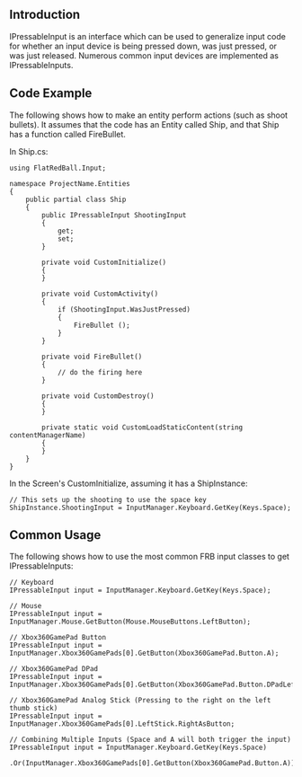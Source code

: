 ## Introduction

IPressableInput is an interface which can be used to generalize input code for whether an input device is being pressed down, was just pressed, or was just released. Numerous common input devices are implemented as IPressableInputs.

## Code Example

The following shows how to make an entity perform actions (such as shoot bullets). It assumes that the code has an Entity called Ship, and that Ship has a function called FireBullet.

In Ship.cs:

    using FlatRedBall.Input;

    namespace ProjectName.Entities
    {
        public partial class Ship
        {
            public IPressableInput ShootingInput
            {
                get;
                set;
            }

            private void CustomInitialize()
            {
            }

            private void CustomActivity()
            {
                if (ShootingInput.WasJustPressed)
                {
                    FireBullet ();
                }
            }

            private void FireBullet()
            {
                // do the firing here
            }

            private void CustomDestroy()
            {
            }

            private static void CustomLoadStaticContent(string contentManagerName)
            {
            }
        }
    }

In the Screen's CustomInitialize, assuming it has a ShipInstance:

    // This sets up the shooting to use the space key
    ShipInstance.ShootingInput = InputManager.Keyboard.GetKey(Keys.Space);

## Common Usage

The following shows how to use the most common FRB input classes to get IPressableInputs:

``` lang:c#
// Keyboard
IPressableInput input = InputManager.Keyboard.GetKey(Keys.Space);
```

``` lang:c#
// Mouse
IPressableInput input = InputManager.Mouse.GetButton(Mouse.MouseButtons.LeftButton);
```

``` lang:c#
// Xbox360GamePad Button
IPressableInput input = InputManager.Xbox360GamePads[0].GetButton(Xbox360GamePad.Button.A);
```

``` lang:c#
// Xbox360GamePad DPad
IPressableInput input = InputManager.Xbox360GamePads[0].GetButton(Xbox360GamePad.Button.DPadLeft);
```

``` lang:c#
// Xbox360GamePad Analog Stick (Pressing to the right on the left thumb stick)
IPressableInput input = InputManager.Xbox360GamePads[0].LeftStick.RightAsButton;
```

    // Combining Multiple Inputs (Space and A will both trigger the input)
    IPressableInput input = InputManager.Keyboard.GetKey(Keys.Space)
      .Or(InputManager.Xbox360GamePads[0].GetButton(Xbox360GamePad.Button.A));

 

